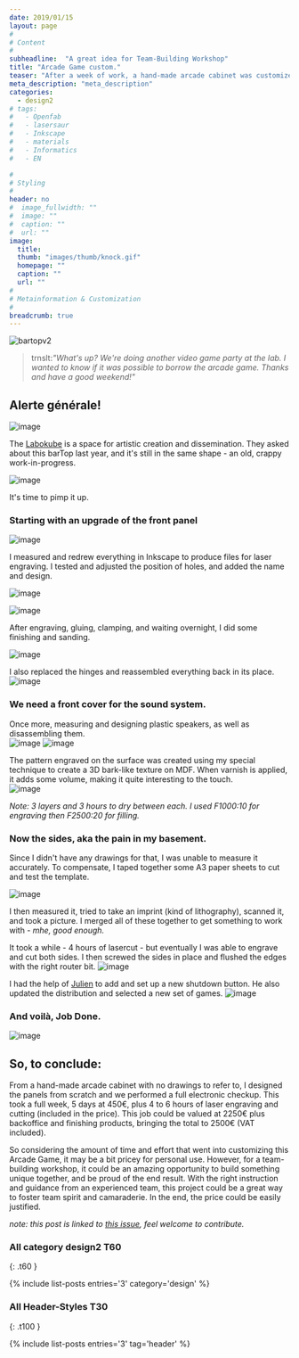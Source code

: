 ```yaml
---
date: 2019/01/15
layout: page
#
# Content
#
subheadline:  "A great idea for Team-Building Workshop"
title: "Arcade Game custom."
teaser: "After a week of work, a hand-made arcade cabinet was customized with a full electronic checkup."
meta_description: "meta_description"
categories:
  - design2
# tags:
#   - Openfab
#   - lasersaur
#   - Inkscape
#   - materials
#   - Informatics
#   - EN

#
# Styling
#
header: no
#  image_fullwidth: ""
#  image: ""
#  caption: ""
#  url: ""
image:
  title: 
  thumb: "images/thumb/knock.gif"
  homepage: ""
  caption: ""
  url: ""
#
# Metainformation & Customization
#
breadcrumb: true
---
```


![bartopv2](https://user-images.githubusercontent.com/12049360/51187850-01e2f180-18dd-11e9-9f76-1d9df48cb3f6.gif)
> trnslt:_"What's up? We're doing another video game party at the lab. I wanted to know if it was possible to borrow the arcade game. Thanks and have a good weekend!"_

## Alerte générale! 
![image](https://user-images.githubusercontent.com/12049360/51194272-02828480-18eb-11e9-86dd-c8326ed798b2.png)

The [Labokube](https://www.labokube.xyz/) is a space for artistic creation and dissemination.
They asked about this barTop last year, and it's still in the same shape - an old, crappy work-in-progress.  

![image](https://user-images.githubusercontent.com/12049360/50767774-6ae3bd00-127e-11e9-8915-d829ec443019.png)

It's time to pimp it up.

### Starting with an upgrade of the front panel
![image](https://user-images.githubusercontent.com/12049360/50767845-b5653980-127e-11e9-908c-cbbd2bd3a593.png)

I measured and redrew everything in Inkscape to produce files for laser engraving. I tested and adjusted the position of holes, and added the name and design. 

![image](https://user-images.githubusercontent.com/12049360/50791291-b7042100-12c1-11e9-9c07-abc6c30ef8bd.png)

![image](https://user-images.githubusercontent.com/12049360/50791350-db5ffd80-12c1-11e9-90db-4ebd764b9c29.png)

After engraving, gluing, clamping, and waiting overnight, I did some finishing and sanding.

![image](https://user-images.githubusercontent.com/12049360/50826559-40583980-133c-11e9-83de-5d26bb6a1dfa.png)

I also replaced the hinges and reassembled everything back in its place. 
![image](https://user-images.githubusercontent.com/12049360/50849292-dc9f3200-1376-11e9-9e05-db47f9d26ed2.png)

### We need a front cover for the sound system.
Once more, measuring and designing plastic speakers, as well as disassembling them.   
![image](https://user-images.githubusercontent.com/12049360/50968078-54d23880-14da-11e9-9230-595138c83b40.png)
![image](https://user-images.githubusercontent.com/12049360/51033834-f45bfd80-15a4-11e9-97b1-71e6deb348fa.png)

The pattern engraved on the surface was created using my special technique to create a 3D bark-like texture on MDF. When varnish is applied, it adds some volume, making it quite interesting to the touch.  
![image](https://user-images.githubusercontent.com/12049360/51033924-4735b500-15a5-11e9-806d-58dfe93efc0a.png)

*Note: 3 layers and 3 hours to dry between each. I used F1000:10 for engraving then F2500:20 for filling.*

### Now the sides, aka the pain in my basement.
Since I didn't have any drawings for that, I was unable to measure it accurately. To compensate, I taped together some A3 paper sheets to cut and test the template.

![image](https://user-images.githubusercontent.com/12049360/50895638-ed978400-1406-11e9-9bd8-3b6680a6d9b6.png)

I then measured it, tried to take an imprint (kind of lithography), scanned it, and took a picture. I merged all of these together to get something to work with - _mhe, good enough._

It took a while - 4 hours of lasercut - but eventually I was able to engrave and cut both sides. I then screwed the sides in place and flushed the edges with the right router bit.
![image](https://user-images.githubusercontent.com/12049360/51190846-6903a480-18e3-11e9-8b1b-64b9f67a54ab.png)

I had the help of [Julien](https://github.com/Jorgininho) to add and set up a new shutdown button. He also updated the distribution and selected a new set of games. 
![image](https://user-images.githubusercontent.com/12049360/51034563-73523580-15a7-11e9-9235-bcd3a7aef771.png)


### And voilà, Job Done.
![image](https://user-images.githubusercontent.com/12049360/51034601-92e95e00-15a7-11e9-8bc8-ab67590f67e8.png)


So, to conclude:  
---
From a hand-made arcade cabinet with no drawings to refer to, I designed the panels from scratch and we performed a full electronic checkup. 
This took a full week, 5 days at 450€, plus 4 to 6 hours of laser engraving and cutting (included in the price). 
This job could be valued at 2250€ plus backoffice and finishing products, bringing the total to 2500€ (VAT included).

So considering the amount of time and effort that went into customizing this Arcade Game, it may be a bit pricey for personal use. However, for a team-building workshop, it could be an amazing opportunity to build something unique together, and be proud of the end result. With the right instruction and guidance from an experienced team, this project could be a great way to foster team spirit and camaraderie. In the end, the price could be easily justified.

*note: this post is linked to [this issue](https://github.com/openfab-lab/toolsDocs/issues/17), feel welcome to contribute.*





### All category design2 T60
{: .t60 }

{% include list-posts entries='3' category='design' %}
<!-- {% include list-posts tag='header' %} -->

### All Header-Styles T30
{: .t100 }

{% include list-posts entries='3' tag='header' %}